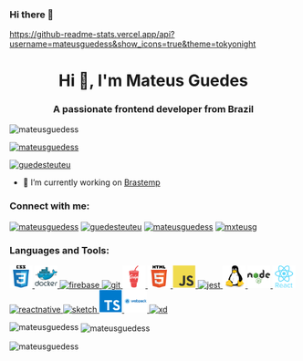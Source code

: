 ### Hi there 👋

https://github-readme-stats.vercel.app/api?username=mateusguedess&show_icons=true&theme=tokyonight

<h1 align="center">Hi 👋, I'm Mateus Guedes</h1>
<h3 align="center">A passionate frontend developer from Brazil</h3>

<p align="left"> <img src="https://komarev.com/ghpvc/?username=mateusguedess&label=Profile%20views&color=0e75b6&style=flat" alt="mateusguedess" /> </p>

<p align="left"> <a href="https://github.com/ryo-ma/github-profile-trophy"><img src="https://github-profile-trophy.vercel.app/?username=mateusguedess" alt="mateusguedess" /></a> </p>

<p align="left"> <a href="https://twitter.com/guedesteuteu" target="blank"><img src="https://img.shields.io/twitter/follow/guedesteuteu?logo=twitter&style=for-the-badge" alt="guedesteuteu" /></a> </p>

- 🔭 I’m currently working on [Brastemp](*PRIVATE*)

<h3 align="left">Connect with me:</h3>
<p align="left">
<a href="https://dev.to/mateusguedess" target="blank"><img align="center" src="https://cdn.jsdelivr.net/npm/simple-icons@3.0.1/icons/dev-dot-to.svg" alt="mateusguedess" height="30" width="40" /></a>
<a href="https://twitter.com/guedesteuteu" target="blank"><img align="center" src="https://cdn.jsdelivr.net/npm/simple-icons@3.0.1/icons/twitter.svg" alt="guedesteuteu" height="30" width="40" /></a>
<a href="https://linkedin.com/in/mateusguedess" target="blank"><img align="center" src="https://cdn.jsdelivr.net/npm/simple-icons@3.0.1/icons/linkedin.svg" alt="mateusguedess" height="30" width="40" /></a>
<a href="https://instagram.com/mxteusg" target="blank"><img align="center" src="https://cdn.jsdelivr.net/npm/simple-icons@3.0.1/icons/instagram.svg" alt="mxteusg" height="30" width="40" /></a>
</p>

<h3 align="left">Languages and Tools:</h3>
<p align="left"> <a href="https://www.w3schools.com/css/" target="_blank"> <img src="https://raw.githubusercontent.com/devicons/devicon/master/icons/css3/css3-original-wordmark.svg" alt="css3" width="40" height="40"/> </a> <a href="https://www.docker.com/" target="_blank"> <img src="https://raw.githubusercontent.com/devicons/devicon/master/icons/docker/docker-original-wordmark.svg" alt="docker" width="40" height="40"/> </a> <a href="https://firebase.google.com/" target="_blank"> <img src="https://www.vectorlogo.zone/logos/firebase/firebase-icon.svg" alt="firebase" width="40" height="40"/> </a> <a href="https://git-scm.com/" target="_blank"> <img src="https://www.vectorlogo.zone/logos/git-scm/git-scm-icon.svg" alt="git" width="40" height="40"/> </a> <a href="https://gulpjs.com" target="_blank"> <img src="https://raw.githubusercontent.com/devicons/devicon/master/icons/gulp/gulp-plain.svg" alt="gulp" width="40" height="40"/> </a> <a href="https://www.w3.org/html/" target="_blank"> <img src="https://raw.githubusercontent.com/devicons/devicon/master/icons/html5/html5-original-wordmark.svg" alt="html5" width="40" height="40"/> </a> <a href="https://developer.mozilla.org/en-US/docs/Web/JavaScript" target="_blank"> <img src="https://raw.githubusercontent.com/devicons/devicon/master/icons/javascript/javascript-original.svg" alt="javascript" width="40" height="40"/> </a> <a href="https://jestjs.io" target="_blank"> <img src="https://www.vectorlogo.zone/logos/jestjsio/jestjsio-icon.svg" alt="jest" width="40" height="40"/> </a> <a href="https://www.linux.org/" target="_blank"> <img src="https://raw.githubusercontent.com/devicons/devicon/master/icons/linux/linux-original.svg" alt="linux" width="40" height="40"/> </a> <a href="https://nodejs.org" target="_blank"> <img src="https://raw.githubusercontent.com/devicons/devicon/master/icons/nodejs/nodejs-original-wordmark.svg" alt="nodejs" width="40" height="40"/> </a> <a href="https://reactjs.org/" target="_blank"> <img src="https://raw.githubusercontent.com/devicons/devicon/master/icons/react/react-original-wordmark.svg" alt="react" width="40" height="40"/> </a> <a href="https://reactnative.dev/" target="_blank"> <img src="https://reactnative.dev/img/header_logo.svg" alt="reactnative" width="40" height="40"/> </a> <a href="https://www.sketch.com/" target="_blank"> <img src="https://www.vectorlogo.zone/logos/sketchapp/sketchapp-icon.svg" alt="sketch" width="40" height="40"/> </a> <a href="https://www.typescriptlang.org/" target="_blank"> <img src="https://raw.githubusercontent.com/devicons/devicon/master/icons/typescript/typescript-original.svg" alt="typescript" width="40" height="40"/> </a> <a href="https://webpack.js.org" target="_blank"> <img src="https://raw.githubusercontent.com/devicons/devicon/d00d0969292a6569d45b06d3f350f463a0107b0d/icons/webpack/webpack-original-wordmark.svg" alt="webpack" width="40" height="40"/> </a> <a href="https://www.adobe.com/products/xd.html" target="_blank"> <img src="https://cdn.worldvectorlogo.com/logos/adobe-xd.svg" alt="xd" width="40" height="40"/> </a> </p>

<p><img align="left" src="https://github-readme-stats.vercel.app/api/top-langs?username=mateusguedess&show_icons=true&locale=en&layout=compact" alt="mateusguedess" /></p>

<p>&nbsp;<img align="center" src="https://github-readme-stats.vercel.app/api?username=mateusguedess&show_icons=true&theme=tokyonight" alt="mateusguedess" /></p>

<p><img align="center" src="https://github-readme-streak-stats.herokuapp.com/?user=mateusguedess&" alt="mateusguedess" /></p>


<!--
**MateusGuedess/MateusGuedess** is a ✨ _special_ ✨ repository because its `README.md` (this file) appears on your GitHub profile.


